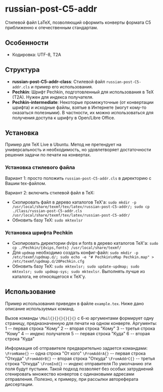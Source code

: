 # russian-post-C5-addr
Стилевой файл LaTeX, позволяющий оформить конверты формата C5 приближенно к отечественным стандартам.

## Особенности
* Кодировка: UTF-8, T2A

## Структура
* **russian-post-C5-addr-class**: Стилевой файл `russian-post-C5-addr.cls` и пример его использования.
* **Pechkin**: Шрифт Pechkin, подготовленный для использования в TeX (T2A). Нужен для индекса получателя.
* **Pechkin-intermediate**: Некоторые промежуточные (от конвертации шрифта) и исходные файлы, взятые в Интернете (могут кому-то оказаться полезными). В частности, их можно использоваться для получения доступа к шрифту в Open/Libre Office.

## Установка
Пример для TeX Live в Ubuntu. Метод не претендует на универсальность и необходимость, но удовлетворяет достаточности решения задачи по печати на конвертах.

### Установка стилевого файла
Вариант 1: просто положить `russian-post-C5-addr.cls` в директорию с Вашим tex-файлом.

Вариант 2: включить стилевой файл в TeX:
* Скопировать файл в дерево каталогов TeX'а: `sudo mkdir -p /usr/local/share/texmf/tex/latex/russian-post-C5-addr/; sudo cp ./Class/russian-post-C5-addr.cls /usr/local/share/texmf/tex/latex/russian-post-C5-addr/`
* Обновить базу TeX: `sudo mktexlsr`

### Установка шрифта Pechkin
* Скопировать директории dvips и fonts в дерево каталогов TeX'а: `sudo cp ./Pechkin/{dvips,fonts} /usr/local/share/texmf/`
* Для `updmap` необходимо создать конфиг-файл: `sudo mkdir -p /etc/texmf/updmap.d/; sudo echo -e "# Pechkin\nMap Pechkin.map" > /etc/texmf/updmap.d/20Pechkin.cfg`
* Обновить базу TeX: `sudo mktexlsr; sudo update-updmap; sudo mktexlsr; sudo updmap-sys; sudo mktexlsr`. Выполнять лучше из каталога, не относящегося к TeX'у.

## Использование
Пример использования приведен в файле `example.tex`. Ниже дано описание используемых команд.

Вызов команды `\Mail{}{}{}{}{}{}` с 6-ю аргументами формирует одну страницу, предназначенную для печати на одном конверте. Аргументы:
  1 -- первая строка "Кому"
  2 -- вторая строка "Кому"
  3 -- третья строка "Кому"
  4 -- индекс получателя
  5 -- первая строка "Куда"
  6 -- вторая строка "Куда"

Информация об отправителе предварительно задается командами:
  `\FromName{}`  -- одна строка "От кого"
  `\FromAddrA{}` -- первая строка "Откуда"
  `\FromAddrB{}` -- вторая строка "Откуда"
  `\FromAddrC{}` -- третья строка "Откуда"
  `\FromInd{}`   -- индекс отправителя
По умолчанию эти поля будут пустыми. Такой подход позволяет без особых затруднений сгенировать множество конвертов с одинаковыми адресами отправления. Полезно, к примеру, при рассылки автореферата диссертации.
